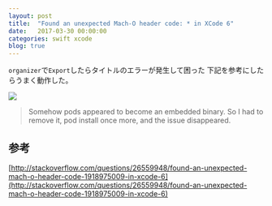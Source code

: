 ```yaml
---
layout: post
title:  "Found an unexpected Mach-O header code: * in XCode 6"
date:   2017-03-30 00:00:00
categories: swift xcode
blog: true
---
```


`organizer`で`Export`したらタイトルのエラーが発生して困った
下記を参考にしたらうまく動作した。

![](https://i.stack.imgur.com/nhWxm.png)

> Somehow pods appeared to become an embedded binary. So I had to remove it, pod install once more, and the issue disappeared.

## 参考
[http://stackoverflow.com/questions/26559948/found-an-unexpected-mach-o-header-code-1918975009-in-xcode-6](http://stackoverflow.com/questions/26559948/found-an-unexpected-mach-o-header-code-1918975009-in-xcode-6)
